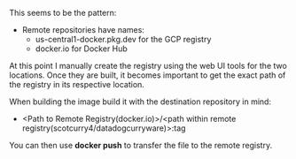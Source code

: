 This seems to be the pattern:

- Remote repositories have names:
	- us-central1-docker.pkg.dev for the GCP registry
	- docker.io for Docker Hub

At this point I manually create the registry using the web UI tools for the two locations.  Once they are built, it becomes important to get the exact path of the registry in its respective location.

When building the image build it with the destination repository in mind:
- <Path to Remote Registry(docker.io)>/<path within remote registry(scotcurry4/datadogcurryware)>:tag

You can then use **docker push** to transfer the file to the remote registry.